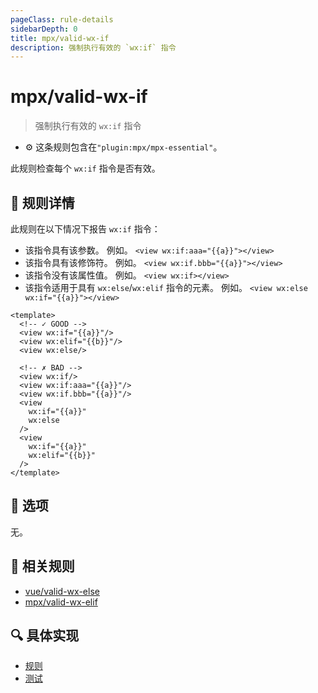 ```yaml
---
pageClass: rule-details
sidebarDepth: 0
title: mpx/valid-wx-if
description: 强制执行有效的 `wx:if` 指令
---
```

# mpx/valid-wx-if
> 强制执行有效的 `wx:if` 指令

- :gear: 这条规则包含在`"plugin:mpx/mpx-essential"`。

此规则检查每个 `wx:if` 指令是否有效。

## :book: 规则详情

此规则在以下情况下报告 `wx:if` 指令：

- 该指令具有该参数。 例如。 `<view wx:if:aaa="{{a}}"></view>`
- 该指令具有该修饰符。 例如。 `<view wx:if.bbb="{{a}}"></view>`
- 该指令没有该属性值。 例如。 `<view wx:if></view>`
- 该指令适用于具有 `wx:else`/`wx:elif` 指令的元素。 例如。 `<view wx:else wx:if="{{a}}"></view>`

<eslint-code-block :rules="{'mpx/valid-wx-if': ['error']}">

```vue
<template>
  <!-- ✓ GOOD -->
  <view wx:if="{{a}}"/>
  <view wx:elif="{{b}}"/>
  <view wx:else/>

  <!-- ✗ BAD -->
  <view wx:if/>
  <view wx:if:aaa="{{a}}"/>
  <view wx:if.bbb="{{a}}"/>
  <view
    wx:if="{{a}}"
    wx:else
  />
  <view
    wx:if="{{a}}"
    wx:elif="{{b}}"
  />
</template>
```

</eslint-code-block>

## :wrench: 选项

无。

## :couple: 相关规则

- [vue/valid-wx-else]
- [mpx/valid-wx-elif]

[vue/valid-wx-else]: ./valid-wx-else.md
[mpx/valid-wx-elif]: ./valid-wx-elif.md

## :mag: 具体实现

- [规则](https://github.com/mpx-ecology/eslint-plugin-mpx/blob/master/lib/rules/valid-wx-if.js)
- [测试](https://github.com/mpx-ecology/eslint-plugin-mpx/blob/master/tests/lib/rules/valid-wx-if.js)
